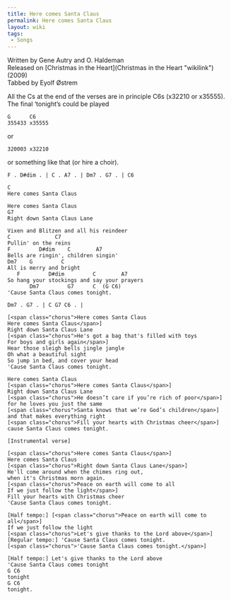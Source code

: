 ```yaml
---
title: Here comes Santa Claus
permalink: Here comes Santa Claus
layout: wiki
tags:
 - Songs
---
```


Written by Gene Autry and O. Haldeman  
Released on [Christmas in the Heart](Christmas in the Heart "wikilink")
(2009)  
Tabbed by Eyolf Østrem

All the Cs at the end of the verses are in principle C6s (x32210 or
x35555). The final ‘tonight’s could be played

    G      C6
    355433 x35555

or

    320003 x32210

or something like that (or hire a choir).

    F . D#dim . | C . A7 . | Dm7 . G7 . | C6

    C
    Here comes Santa Claus

    Here comes Santa Claus
    G7
    Right down Santa Claus Lane

    Vixen and Blitzen and all his reindeer
    C              C7
    Pullin' on the reins
    F         D#dim    C        A7
    Bells are ringin', children singin'
    Dm7    G         C
    All is merry and bright
       F         D#dim         C        A7
    So hang your stockings and say your prayers
           Dm7         G7      C  (G C6)
    'Cause Santa Claus comes tonight.

    Dm7 . G7 . | C G7 C6 . |

    [<span class="chorus">Here comes Santa Claus
    Here comes Santa Claus</span>]
    Right down Santa Claus Lane
    [<span class="chorus">He's got a bag that's filled with toys
    For boys and girls again</span>]
    Hear those sleigh bells jingle jangle
    Oh what a beautiful sight
    So jump in bed, and cover your head
    'Cause Santa Claus comes tonight.

    Here comes Santa Claus
    [<span class="chorus">Here comes Santa Claus</span>]
    Right down Santa Claus Lane
    [<span class="chorus">He doesn’t care if you’re rich of poor</span>]
    for he loves you just the same
    [<span class="chorus">Santa knows that we’re God’s children</span>]
    and that makes everything right
    [<span class="chorus">Fill your hearts with Christmas cheer</span>]
    cause Santa Claus comes tonight.

    [Instrumental verse]

    [<span class="chorus">Here comes Santa Claus</span>]
    Here comes Santa Claus
    [<span class="chorus">Right down Santa Claus Lane</span>]
    He'll come around when the chimes ring out,
    when it's Christmas morn again.
    [<span class="chorus">Peace on earth will come to all
    If we just follow the light</span>]
    Fill your hearts with Christmas cheer
    'Cause Santa Claus comes tonight.

    [Half tempo:] [<span class="chorus">Peace on earth will come to all</span>]
    If we just follow the light
    [<span class="chorus">Let's give thanks to the Lord above</span>]
    [Regular tempo:] 'Cause Santa Claus comes tonight.
    [<span class="chorus">'Cause Santa Claus comes tonight.</span>]

    [Half tempo:] Let's give thanks to the Lord above
    'Cause Santa Claus comes tonight
    G C6
    tonight
    G C6
    tonight.
